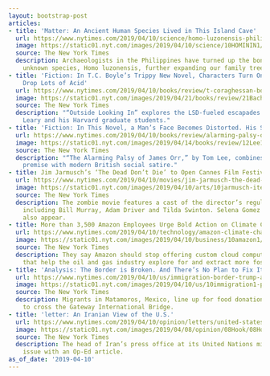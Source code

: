 ```yaml
---
layout: bootstrap-post
articles:
- title: 'Matter: An Ancient Human Species Lived in This Island Cave'
  url: https://www.nytimes.com/2019/04/10/science/homo-luzonensis-philippines-evolution.html
  image: https://static01.nyt.com/images/2019/04/10/science/10HOMININ1/10HOMININ1-facebookJumbo.jpg
  source: The New York Times
  description: Archaeologists in the Philippines have turned up the bones of a previously
    unknown species, Homo luzonensis, further expanding our family tree.
- title: 'Fiction: In T.C. Boyle’s Trippy New Novel, Characters Turn On, Tune In and
    Drop Lots of Acid'
  url: https://www.nytimes.com/2019/04/10/books/review/t-coraghessan-boyle-outside-looking-in.html
  image: https://static01.nyt.com/images/2019/04/21/books/review/21Bachelder/21Bachelder-facebookJumbo.jpg
  source: The New York Times
  description: "“Outside Looking In” explores the LSD-fueled escapades of Timothy
    Leary and his Harvard graduate students."
- title: 'Fiction: In This Novel, a Man’s Face Becomes Distorted. His Sanity Follows.'
  url: https://www.nytimes.com/2019/04/10/books/review/alarming-palsy-of-james-orr-tom-lee.html
  image: https://static01.nyt.com/images/2019/04/14/books/review/12Lee1/12Lee1-facebookJumbo.jpg
  source: The New York Times
  description: "“The Alarming Palsy of James Orr,” by Tom Lee, combines a Kafkaesque
    premise with modern British social satire."
- title: Jim Jarmusch’s ‘The Dead Don’t Die’ to Open Cannes Film Festival
  url: https://www.nytimes.com/2019/04/10/movies/jim-jarmusch-the-dead-dont-die-cannes-film-festival.html
  image: https://static01.nyt.com/images/2019/04/10/arts/10jarmusch-item/10jarmusch-item-facebookJumbo.jpg
  source: The New York Times
  description: The zombie movie features a cast of the director’s regular players
    including Bill Murray, Adam Driver and Tilda Swinton. Selena Gomez and Iggy Pop
    also appear.
- title: More than 3,500 Amazon Employees Urge Bold Action on Climate Change
  url: https://www.nytimes.com/2019/04/10/technology/amazon-climate-change-letter.html
  image: https://static01.nyt.com/images/2019/04/10/business/10amazon1/10amazon1-facebookJumbo.jpg
  source: The New York Times
  description: They say Amazon should stop offering custom cloud computing services
    that help the oil and gas industry explore for and extract more fossil fuels.
- title: 'Analysis: The Border is Broken. And There’s No Plan to Fix It.'
  url: https://www.nytimes.com/2019/04/10/us/immigration-border-trump-asylum.html
  image: https://static01.nyt.com/images/2019/04/10/us/10immigration1-promo/10immigration1-promo-facebookJumbo-v2.jpg
  source: The New York Times
  description: Migrants in Matamoros, Mexico, line up for food donations as they wait
    to cross the Gateway International Bridge.
- title: 'letter: An Iranian View of the U.S.'
  url: https://www.nytimes.com/2019/04/10/opinion/letters/united-states-iran.html
  image: https://static01.nyt.com/images/2019/04/08/opinion/08Hook/08Hook-facebookJumbo.jpg
  source: The New York Times
  description: The head of Iran’s press office at its United Nations mission takes
    issue with an Op-Ed article.
as_of_date: '2019-04-10'
---
```


